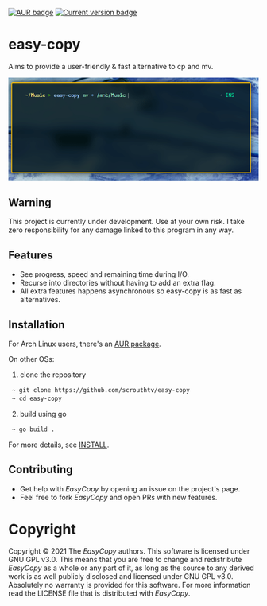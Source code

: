 [![AUR badge](https://img.shields.io/aur/version/easy-copy)](https://aur.archlinux.org/packages/easy-copy/)
[![Current version badge](https://img.shields.io/github/v/tag/scrouthtv/easy-copy)](https://github.com/scrouthtv/easy-copy/releases/)

# easy-copy
Aims to provide a user-friendly &amp; fast alternative to cp and mv.

![gif of easy-copy moving a folder](./.github/docs/demo01.gif)

## Warning
This project is currently under development.
Use at your own risk. I take zero responsibility for any damage linked to this program in any way.

## Features
 - See progress, speed and remaining time during I/O.
 - Recurse into directories without having to add an extra flag.
 - All extra features happens asynchronous so easy-copy is as fast as alternatives.

## Installation

For Arch Linux users, there's an [AUR package](https://aur.archlinux.org/packages/easy-copy/). 

On other OSs:
1. clone the repository
```bash
 ~ git clone https://github.com/scrouthtv/easy-copy
 ~ cd easy-copy
```
2. build using go
```bash
 ~ go build .
```
For more details, see [INSTALL](/INSTALL).

## Contributing
 - Get help with *EasyCopy* by opening an issue on the project's page.
 - Feel free to fork *EasyCopy* and open PRs with new features.

# Copyright
Copyright &#169; 2021 The *EasyCopy* authors.
This software is licensed under GNU GPL v3.0.
This means that you are free to change and redistribute *EasyCopy* as a whole or any part of it, as long as the source to any derived work is as well publicly disclosed and licensed under GNU GPL v3.0.
Absolutely no warranty is provided for this software.
For more information read the LICENSE file that is distributed with *EasyCopy*.
